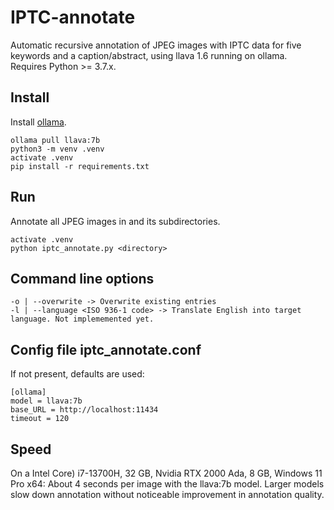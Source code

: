 # IPTC-annotate
Automatic recursive annotation of JPEG images with IPTC data for five keywords and a caption/abstract, using llava 1.6 running on ollama. Requires Python >= 3.7.x.
## Install
Install [ollama](https://ollama.com/).
```
ollama pull llava:7b
python3 -m venv .venv
activate .venv
pip install -r requirements.txt
```
## Run
Annotate all JPEG images in <directory> and its subdirectories.
```
activate .venv
python iptc_annotate.py <directory>
```
## Command line options
```
-o | --overwrite -> Overwrite existing entries
-l | --language <ISO 936-1 code> -> Translate English into target language. Not implememented yet.
```
## Config file iptc_annotate.conf
If not present, defaults are used:
```
[ollama]
model = llava:7b
base_URL = http://localhost:11434
timeout = 120
```
## Speed
On a Intel Core) i7-13700H, 32 GB, Nvidia RTX 2000 Ada, 8 GB, Windows 11 Pro x64: About 4 seconds per image with the llava:7b model. Larger models slow down annotation without noticeable improvement in annotation quality.
